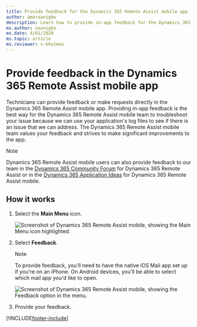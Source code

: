 ```yaml
---
title: Provide feedback for the Dynamics 365 Remote Assist mobile app
author: amaraanigbo
description: Learn how to provide in-app feedback for the Dynamics 365 Remote Assist mobile app
ms.author: soanigbo
ms.date: 4/01/2020
ms.topic: article
ms.reviewer: v-bholmes
---
```


# Provide feedback in the Dynamics 365 Remote Assist mobile app

Technicians can provide feedback or make requests directly in the Dynamics 365 Remote Assist mobile app. Providing in-app feedback is the best way for the Dynamics 365 Remote Assist mobile team to troubleshoot your issue because we can use your application's log files to see if there is an issue that we can address. The Dynamics 365 Remote Assist mobile team values your feedback and strives to make significant improvements to the app. 

>[!Note]
> Dynamics 365 Remote Assist mobile users can also provide feedback to our team in the [Dynamics 365 Community Forum](https://community.dynamics.com/365/remoteassist) for Dynamics 365 Remote Assist or in the [Dynamics 365 Application Ideas](https://experience.dynamics.com/ideas/categories/list/?category=81a97e52-9c54-e911-a963-000d3a4f33c1&forum=4323c621-52bc-e811-a975-000d3a1bec70) for Dynamics 365 Remote Assist mobile.

## How it works

1. Select the **Main Menu** icon.

    ![Screenshot of Dynamics 365 Remote Assist mobile, showing the Main Menu icon highlighted.](./media/mainmenu.png)

2. Select **Feedback**. 

    >[!Note]
    > To provide feedback, you'll need to have the native iOS Mail app set up if you're on an iPhone. On Android devices, you'll be able to select which mail app you'd like to open.

    ![Screenshot of Dynamics 365 Remote Assist mobile, showing the Feedback option in the menu.](./media/feedback.png)

3. Provide your feedback.

[!INCLUDE[footer-include](../../includes/footer-banner.md)]

